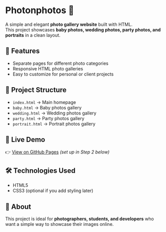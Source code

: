 # Photonphotos 📸

A simple and elegant **photo gallery website** built with HTML.  
This project showcases **baby photos, wedding photos, party photos, and portraits** in a clean layout.  

## 🌟 Features
- Separate pages for different photo categories  
- Responsive HTML photo galleries  
- Easy to customize for personal or client projects  

## 📂 Project Structure
- `index.html` → Main homepage  
- `baby.html` → Baby photos gallery  
- `wedding.html` → Wedding photos gallery  
- `party.html` → Party photos gallery  
- `portrait.html` → Portrait photos gallery  

## 🚀 Live Demo
👉 [View on GitHub Pages](https://forfreelancer.github.io/Photonphotos/) *(set up in Step 2 below)*

## 🛠️ Technologies Used
- HTML5
- CSS3 (optional if you add styling later)

## 📸 About
This project is ideal for **photographers, students, and developers** who want a simple way to showcase their images online.
